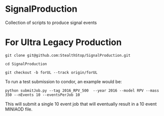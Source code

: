 # SignalProduction
Collection of scripts to produce signal events

# For Ultra Legacy Production

```
git clone git@github.com:StealthStop/SignalProduction.git

cd SignalProduction

git checkout -b forUL --track origin/forUL
```

To run a test submission to condor, an example would be:

```
python submitJob.py --tag 2016_RPV_500  --year 2016 --model RPV --mass 350 --nEvents 10 --eventsPerJob 10
```

This will submit a single 10 event job that will eventually result in a 10 event MINIAOD file.
